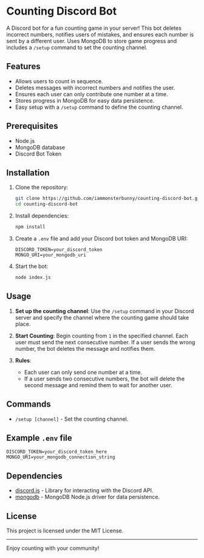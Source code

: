 # Counting Discord Bot

A Discord bot for a fun counting game in your server! This bot deletes incorrect numbers, notifies users of mistakes, and ensures each number is sent by a different user. Uses MongoDB to store game progress and includes a `/setup` command to set the counting channel.

## Features

- Allows users to count in sequence.
- Deletes messages with incorrect numbers and notifies the user.
- Ensures each user can only contribute one number at a time.
- Stores progress in MongoDB for easy data persistence.
- Easy setup with a `/setup` command to define the counting channel.

## Prerequisites

- Node.js
- MongoDB database
- Discord Bot Token

## Installation

1. Clone the repository:

   ```bash
   git clone https://github.com/iammonsterbunny/counting-discord-bot.git
   cd counting-discord-bot
   ```

2. Install dependencies:

   ```bash
   npm install
   ```

3. Create a `.env` file and add your Discord bot token and MongoDB URI:

   ```env
   DISCORD_TOKEN=your_discord_token
   MONGO_URI=your_mongodb_uri
   ```

4. Start the bot:

   ```bash
   node index.js
   ```

## Usage

1. **Set up the counting channel**:
   Use the `/setup` command in your Discord server and specify the channel where the counting game should take place.

2. **Start Counting**:
   Begin counting from `1` in the specified channel. Each user must send the next consecutive number. If a user sends the wrong number, the bot deletes the message and notifies them.

3. **Rules**:
   - Each user can only send one number at a time.
   - If a user sends two consecutive numbers, the bot will delete the second message and remind them to wait for another user.

## Commands

- `/setup [channel]` - Set the counting channel.

## Example `.env` file

```env
DISCORD_TOKEN=your_discord_token_here
MONGO_URI=your_mongodb_connection_string
```

## Dependencies

- [discord.js](https://discord.js.org/) - Library for interacting with the Discord API.
- [mongodb](https://www.mongodb.com/) - MongoDB Node.js driver for data persistence.

## License

This project is licensed under the MIT License.

---

Enjoy counting with your community!
